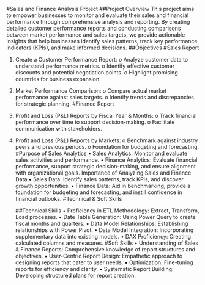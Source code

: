 #Sales and Finance Analysis Project
##Project Overview
This project aims to empower businesses to monitor and evaluate their sales and financial performance through comprehensive analysis and reporting. By creating detailed customer performance reports and conducting comparisons between market performance and sales targets, we provide actionable insights that help businesses identify sales patterns, track key performance indicators (KPIs), and make informed decisions.
##Objectives
      #Sales Report
1.	Create a Customer Performance Report:
o	Analyze customer data to understand performance metrics.
o	Identify effective customer discounts and potential negotiation points.
o	Highlight promising countries for business expansion.
2.	Market Performance Comparison:
o	Compare actual market performance against sales targets.
o	Identify trends and discrepancies for strategic planning.
    #Finance Report
1.	Profit and Loss (P&L) Reports by Fiscal Year & Months:
o	Track financial performance over time to support decision-making.
o	Facilitate communication with stakeholders.
2.	Profit and Loss (P&L) Reports by Markets:
o	Benchmark against industry peers and previous periods.
o	Foundation for budgeting and forecasting.
    #Purpose of Sales Analytics
•	Sales Analytics: Monitor and evaluate sales activities and performance.
•	Finance Analytics: Evaluate financial performance, support strategic decision-making, and ensure alignment with organizational goals.
   Importance of Analyzing Sales and Finance Data
•	Sales Data: Identify sales patterns, track KPIs, and discover growth opportunities.
•	Finance Data: Aid in benchmarking, provide a foundation for budgeting and forecasting, and instill confidence in financial outlooks.
#Technical & Soft Skills

    ##Technical Skills
•	Proficiency in ETL Methodology: Extract, Transform, Load processes.
•	Date Table Generation: Using Power Query to create fiscal months and quarters.
•	Data Model Relationships: Establishing relationships with Power Pivot.
•	Data Model Integration: Incorporating supplementary data into existing models.
•	DAX Proficiency: Creating calculated columns and measures.
    #Soft Skills
•	Understanding of Sales & Finance Reports: Comprehensive knowledge of report structures and objectives.
•	User-Centric Report Design: Empathetic approach to designing reports that cater to user needs.
•	Optimization: Fine-tuning reports for efficiency and clarity.
•	Systematic Report Building: Developing structured plans for report creation.

